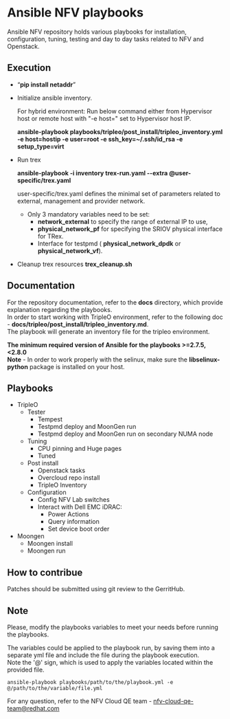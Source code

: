 # Ansible NFV playbooks
Ansible NFV repository holds various playbooks for installation, configuration, tuning, testing and day to day tasks related to NFV and Openstack.

## Execution
* “**pip install netaddr**”
* Initialize ansible inventory.

  For hybrid environment:
  Run below command either from Hypervisor host or remote host with "-e host=" set to Hypervisor host IP.
  
  **ansible-playbook playbooks/tripleo/post_install/tripleo_inventory.yml -e host=hostip -e user=root  -e ssh_key=~/.ssh/id_rsa    -e setup_type=virt**
* Run trex
  
  **ansible-playbook -i inventory  trex-run.yaml  --extra @user-specific/trex.yaml**
  
  user-specific/trex.yaml defines the minimal set of parameters related to external, management and provider network.
  * Only 3 mandatory variables need to be set:
    * **network_external** to specify the range of external IP to use, 
    * **physical_network_pf** for specifying the SRIOV physical interface for TRex.
    * Interface  for testpmd ( **physical_network_dpdk** or  **physical_network_vf**).

* Cleanup trex resources
  **trex_cleanup.sh**


## Documentation
For the repository documentation, refer to the **docs** directory, which provide explanation regarding the playbooks.  
In order to start working with TripleO environment, refer to the following doc - **docs/tripleo/post_install/tripleo_inventory.md**.  
The playbook will generate an inventory file for the tripleo environment.

**The minimum required version of Ansible for the playbooks >=2.7.5,<2.8.0**  
**Note** - In order to work properly with the selinux, make sure the **libselinux-python** package is installed on your host.

## Playbooks
* TripleO
    * Tester
      * Tempest
      * Testpmd deploy and MoonGen run
      * Testpmd deploy and MoonGen run on secondary NUMA node
    * Tuning
      * CPU pinning and Huge pages
      * Tuned
    * Post install
      * Openstack tasks
      * Overcloud repo install
      * TripleO Inventory
    * Configuration
      * Config NFV Lab switches
      * Interact with Dell EMC iDRAC:
        * Power Actions
        * Query information
        * Set device boot order
* Moongen
    * Moongen install
    * Moongen run

## How to contribue
Patches should be submitted using git review to the GerritHub.

## Note
Please, modify the playbooks variables to meet your needs before running the playbooks.

The variables could be applied to the playbook run, by saving them into a separate yml file and include the file during the playbook execution.  
Note the '@' sign, which is used to apply the variables located within the provided file.

```
ansible-playbook playbooks/path/to/the/playbook.yml -e @/path/to/the/variable/file.yml
```

For any question, refer to the NFV Cloud QE team - nfv-cloud-qe-team@redhat.com
